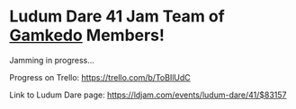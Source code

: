 # Ludum Dare 41 Jam Team of [Gamkedo](https://gamkedo.com) Members!

Jamming in progress...

Progress on Trello: https://trello.com/b/ToBIlUdC

Link to Ludum Dare page: https://ldjam.com/events/ludum-dare/41/$83157
